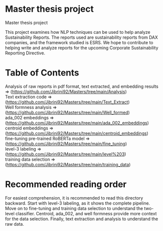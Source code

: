 # Master thesis project 
Master thesis project 

This project examines how NLP techniques can be used to help analyze Sustainability Reports.
The reports used are sustainability reports from DAX companies, and the framework studied is ESRS.
We hope to contribute to helping write and analyze reports for the upcoming Corporate Sustainability Reporting Directive.

# Table of Contents
Analysis of raw reports in pdf format, text extracted, and embedding results => (https://github.com/Jibrini92/Masters/tree/main/Analysis)<br>
Text extraction code => (https://github.com/Jibrini92/Masters/tree/main/Text_Extract)<br>
Well formness analysis => (https://github.com/Jibrini92/Masters/tree/main/Well_formed)<br>
ada_002 embeddings => (https://github.com/Jibrini92/Masters/tree/main/ada_002_embeddings)<br>
centroid embeddings => (https://github.com/Jibrini92/Masters/tree/main/centroid_embeddings)<br>
fine-tuning pre-trained RoBERTa model => (https://github.com/Jibrini92/Masters/tree/main/fine_tuning)<br>
level-3 labeling => (https://github.com/Jibrini92/Masters/tree/main/level%203)<br>
training data selection => (https://github.com/Jibrini92/Masters/tree/main/training_data)<br>
# Recommended reading order
For easiest comprehension, it is recommended to read this directory backward.
Start with level-3 labeling, as it shows the complete pipeline. Move on to fine-tuning and training data selection to understand the two-level classifier. Centroid, ada_002, and well formness provide more context for the data selection. Finally, text extraction and analysis to understand the raw data.
